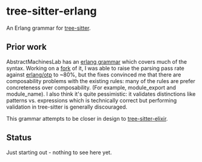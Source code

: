 # tree-sitter-erlang

An Erlang grammar for [tree-sitter](https://github.com/tree-sitter/tree-sitter).

## Prior work

AbstractMachinesLab has an [erlang
grammar](https://github.com/AbstractMachinesLab/tree-sitter-erlang)
which covers much of the syntax. Working on a
[fork](https://github.com/AbstractMachinesLab/tree-sitter-erlang/compare/AbstractMachinesLab:9d5fd0c...the-mikedavis:78a5aed)
of it, I was able to raise the parsing pass rate against
[erlang/otp](https://github.com/erlang/otp) to ~80%, but the fixes convinced
me that there are composability problems with the existing rules: many
of the rules are prefer concreteness over composability. (For example,
module_export and module_name). I also think it's quite pessimistic: it
validates distinctions like patterns vs. expressions which is technically
correct but performing validation in tree-sitter is generally discouraged.

This grammar attempts to be closer in design to
[tree-sitter-elixir](https://github.com/tree-sitter/tree-sitter-elixir).

## Status

Just starting out - nothing to see here yet.
